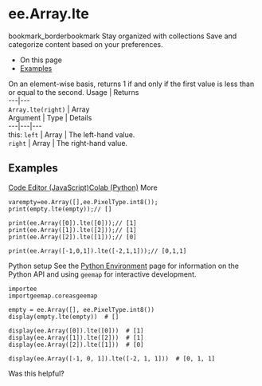  
#  ee.Array.lte
bookmark_borderbookmark Stay organized with collections  Save and categorize content based on your preferences.
  * On this page
  * [Examples](https://developers.google.com/earth-engine/apidocs/ee-array-lte#examples)


On an element-wise basis, returns 1 if and only if the first value is less than or equal to the second.
Usage | Returns  
---|---  
`Array.lte(right)` | Array  
Argument | Type | Details  
---|---|---  
this: `left` | Array | The left-hand value.  
`right` | Array | The right-hand value.  
## Examples
[Code Editor (JavaScript)](https://developers.google.com/earth-engine/apidocs/ee-array-lte#code-editor-javascript-sample)[Colab (Python)](https://developers.google.com/earth-engine/apidocs/ee-array-lte#colab-python-sample) More
```
varempty=ee.Array([],ee.PixelType.int8());
print(empty.lte(empty));// []

print(ee.Array([0]).lte([0]));// [1]
print(ee.Array([1]).lte([2]));// [1]
print(ee.Array([2]).lte([1]));// [0]

print(ee.Array([-1,0,1]).lte([-2,1,1]));// [0,1,1]
```
Python setup
See the [ Python Environment](https://developers.google.com/earth-engine/guides/python_install) page for information on the Python API and using `geemap` for interactive development.
```
importee
importgeemap.coreasgeemap
```
```
empty = ee.Array([], ee.PixelType.int8())
display(empty.lte(empty))  # []

display(ee.Array([0]).lte([0]))  # [1]
display(ee.Array([1]).lte([2]))  # [1]
display(ee.Array([2]).lte([1]))  # [0]

display(ee.Array([-1, 0, 1]).lte([-2, 1, 1]))  # [0, 1, 1]
```

Was this helpful?
